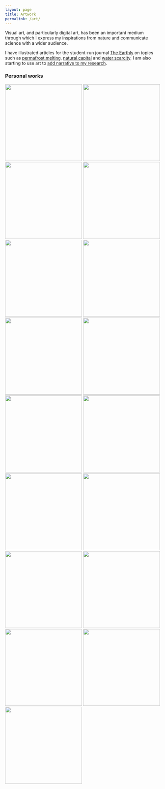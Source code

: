 ```yaml
---
layout: page
title: Artwork
permalink: /art/
---
```


Visual art, and particularly digital art, has been an important medium through which I express my inspirations from nature and communicate science with a wider audience.

I have illustrated articles for the student-run journal [The Earthly](https://theearthly.co.uk) on topics such as [permafrost melting](https://theearthly.co.uk/2022/10/04/whats-happening-to-permafrost/), [natural capital](https://theearthly.co.uk/2023/09/17/natural-capital-is-ecosystem-valuation-really-the-solution/) and [water scarcity](https://theearthly.co.uk/2023/06/05/where-did-all-the-water-go/). I am also starting to use art to [add narrative to my research](/2024/12/08/bes-presentation/).

### Personal works

<img src="/assets/images/artwork/pogonatum.png" style="height: 250px;">
<img src="/assets/images/artwork/2.jpg" style="height: 250px;">
<img src="/assets/images/artwork/3.jpg" style="height: 250px;">
<img src="/assets/images/artwork/4.jpg" style="height: 250px;">
<img src="/assets/images/artwork/5.jpg" style="height: 250px;">
<img src="/assets/images/artwork/6.jpg" style="height: 250px;">
<img src="/assets/images/artwork/7.jpg" style="height: 250px;">
<img src="/assets/images/artwork/8.jpg" style="height: 250px;">
<img src="/assets/images/artwork/9.jpg" style="height: 250px;">
<img src="/assets/images/artwork/10.jpg" style="height: 250px;">
<img src="/assets/images/artwork/11.jpg" style="height: 250px;">
<img src="/assets/images/artwork/12.jpg" style="height: 250px;">
<img src="/assets/images/artwork/13.jpg" style="height: 250px;">
<img src="/assets/images/artwork/14.jpg" style="height: 250px;">
<img src="/assets/images/artwork/15.jpg" style="height: 250px;">
<img src="/assets/images/artwork/16.jpg" style="height: 250px;">
<img src="/assets/images/artwork/17.jpg" style="height: 250px;">